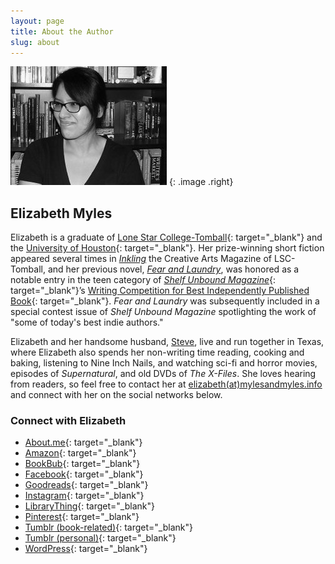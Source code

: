 ```yaml
---
layout: page
title: About the Author
slug: about
---
```

    
![Elizabeth Myles](/images/elizabeth.jpg)
{: .image .right}

## Elizabeth Myles

Elizabeth is a graduate of [Lone Star College-Tomball][lsc]{: target="_blank"} and the [University of Houston][uh]{: target="_blank"}.  Her prize-winning short fiction appeared several times 
in [*Inkling*][inkling] the Creative Arts Magazine of LSC-Tomball, and her previous novel, [*Fear and Laundry*][fal], was honored as a notable entry in the teen 
category of [*Shelf Unbound Magazine*][shelfunbound]{: target="_blank"}’s [Writing Competition for Best Independently Published Book][shelfunboundcomp]{: target="_blank"}. *Fear and Laundry* was
subsequently included in a special contest issue of *Shelf Unbound Magazine* spotlighting the work of "some of today's best indie authors."

Elizabeth and her handsome husband, [Steve][steve], live and run together in Texas, where Elizabeth also spends her non-writing time reading, cooking and baking, 
listening to Nine Inch Nails, and watching sci-fi and horror movies, episodes of *Supernatural*, and old DVDs of *The X-Files*.  She loves hearing from readers,
so feel free to contact her at [elizabeth(at)mylesandmyles.info][email] and connect with her on the social networks below.

### Connect with Elizabeth

- [About.me][aboutme]{: target="_blank"}
- [Amazon][amazon]{: target="_blank"}
- [BookBub][bookbub]{: target="_blank"}
- [Facebook][facebook]{: target="_blank"}
- [Goodreads][goodreads]{: target="_blank"}
- [Instagram][instagram]{: target="_blank"}
- [LibraryThing][librarything]{: target="_blank"}
- [Pinterest][pinterest]{: target="_blank"}
- [Tumblr (book-related)][tumblr]{: target="_blank"}
- [Tumblr (personal)][tumblr2]{: target="_blank"}
- [WordPress][wordpress]{: target="_blank"}

[uh]:http://www.uh.edu/
[lsc]:http://www.lonestar.edu/tomball.htm
[inkling]:http://www.lonestar.edu/past-inkling-issues.htm
[shelfunbound]:http://www.shelfmediagroup.com/pages/issues.html
[shelfunboundcomp]:https://issuu.com/shelfunbound/docs/shelf_unbound_december-january_2014
[fal]:/novels/fear-and-laundry/
[steve]:https://stevemyles.site/
[email]:mailto:elizabeth(at)mylesandmyles.info
[aboutme]:https://about.me/emyles
[amazon]:https://www.amazon.com/Elizabeth-Myles/e/B004Q2DZBY/
[bookbub]:https://www.bookbub.com/profile/3421192761
[facebook]:https://www.facebook.com/elizabethmyleswrites
[goodreads]:https://www.goodreads.com/tangentuniverse
[instagram]:https://www.instagram.com/mrs.elizabethmyles/
[librarything]:http://www.librarything.com/author/myleselizabeth
[pinterest]:https://www.pinterest.com/tangentuniverse/
[tumblr]:https://fearandlaundry.mylesandmyles.info/
[tumblr2]:http://elizabeth.mylesandmyles.info/
[wordpress]:https://mylesaweek.wordpress.com/
